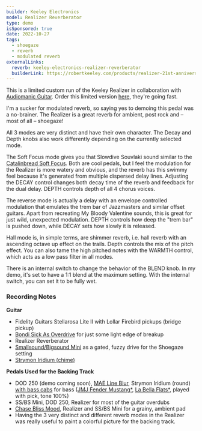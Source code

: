 ```yaml
---
builder: Keeley Electronics
model: Realizer Reverberator
type: demo
isSponsored: true
date: 2022-10-27
tags:
  - shoegaze
  - reverb
  - modulated reverb
externalLinks:
  reverb: keeley-electronics-realizer-reverberator
  builderLink: https://robertkeeley.com/products/realizer-21st-anniversary-edition
---
```


This is a limited custom run of the Keeley Realizer in collaboration with [Audiomanic Guitar](https://audiomanic.org/). Order this limited version [here](https://audiomanic.org/shop-gear/ols/products/keeley-realizer), they're going fast.

I'm a sucker for modulated reverb, so saying yes to demoing this pedal was a no-brainer. The Realizer is a great reverb for ambient, post rock and – most of all – shoegaze!

All 3 modes are very distinct and have their own character. The Decay and Depth knobs also work differently depending on the currently selected mode.

The Soft Focus mode gives you that Slowdive Souvlaki sound similar to the [Catalinbread Soft Focus](/demos/catalinbread-soft-focus). Both are cool pedals, but I feel the modulation for the Realizer is more watery and obvious, and the reverb has this swimmy feel because it's generated from multiple dispersed delay lines. Adjusting the DECAY control changes both decay time of the reverb and feedback for the dual delay. DEPTH controls depth of all 4 chorus voices.

The reverse mode is actually a delay with an envelope controlled modulation that emulates the trem bar of Jazzmasters and similar offset guitars. Apart from recreating My Bloody Valentine sounds, this is great for just wild, unexpected modulation. DEPTH controls how deep the "trem bar" is pushed down, while DECAY sets how slowly it is released.

Hall mode is, in simple terms, are shimmer reverb, i.e. hall reverb with an ascending octave up effect on the trails. Depth controls the mix of the pitch effect. You can also tame the high pitched notes with the WARMTH control, which acts as a low pass filter in all modes.

There is an internal switch to change the behavior of the BLEND knob. In my demo, it's set to have a 1:1 blend at the maximum setting. With the internal switch, you can set it to be fully wet.

### Recording Notes

**Guitar**

- Fidelity Guitars Stellarosa Lite II with Lollar Firebird pickups (bridge pickup)
- [Bondi Sick As Overdrive](/demos/bondi-effects-sick-as-mkiii) for just some light edge of breakup
- Realizer Reverberator
- [Smallsound/Bigsound Mini](/demos/smallsound-bigsound-mini) as a gated, fuzzy drive for the Shoegaze setting
- [Strymon Iridium (chime)](/demos/strymon-iridium)

**Pedals Used for the Backing Track**

- DOD 250 (demo coming soon), [MAE Line Blur](/demos/mask-audio-electronics-line-blur), Strymon Iridium (round) [with bass cabs](/posts/strymon-iridium-bass-ownhammer-ir/) for bass ([JMJ Fender Mustang\*](https://sweetwater.sjv.io/R5A6bg), [La Bella Flats\*](https://sweetwater.sjv.io/WqZN6Z), played with pick, tone 100%)
- SS/BS Mini, DOD 250, Realizer for most of the guitar overdubs
- [Chase Bliss Mood](/demos/chase-bliss-audio-mood), Realizer and SS/BS Mini for a grainy, ambient pad
- Having the 3 very distinct and different reverb modes in the Realizer was really useful to paint a colorful picture for the backing track.

